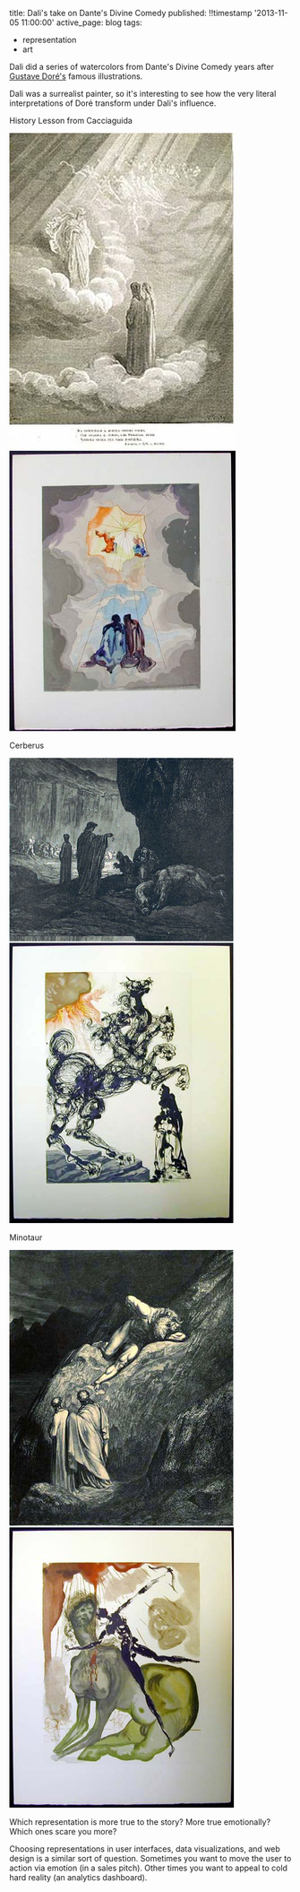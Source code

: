 title: Dali's take on Dante's Divine Comedy
published: !!timestamp '2013-11-05 11:00:00'
active_page: blog
tags:
  - representation
  - art


Dali did a series of watercolors from Dante's Divine Comedy years after [Gustave Doré's](posts/20131022-dore) famous illustrations.

Dali was a surrealist painter, so it's interesting to see how the very literal interpretations of Doré transform under Dali's influence.

History Lesson from Cacciaguida  

![Cacciaguida](/static/images/20131105-cacciaguida.jpg)
![Cacciaguida](/static/images/20131105-cacciaguida2.jpg)

Cerberus

![Cerberus](/static/images/20131105-cerberus.jpg)
![Cerberus](/static/images/20131105-cerberus2.jpg)

Minotaur

![Minotaur](/static/images/20131105-minotaur.jpg)
![Minotaur](/static/images/20131105-minotaur2.jpg)

Which representation is more true to the story? More true emotionally? Which ones scare you more?

Choosing representations in user interfaces, data visualizations, and web design is a similar sort of question. Sometimes you want to move the user to action via emotion (in a sales pitch). Other times you want to appeal to cold hard reality (an analytics dashboard).